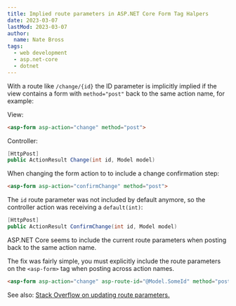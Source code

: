 ```yaml
---
title: Implied route parameters in ASP.NET Core Form Tag Halpers
date: 2023-03-07
lastMod: 2023-03-07
author: 
  name: Nate Bross
tags: 
  - web development
  - asp.net-core
  - dotnet
---
```


With a route like `/change/{id}` the ID parameter is implicitly implied if the view contains a form with `method="post"` back to the same action name, for example:

View:

```html
<asp-form asp-action="change" method="post">
```

Controller:

```cs
[HttpPost]
public ActionResult Change(int id, Model model)
```

When changing the form action to to include a change confirmation step:

```html
<asp-form asp-action="confirmChange" method="post">
```

The `id` route parameter was not included by default anymore, so the controller action was receiving a `default(int)`:

```cs
[HttpPost]
public ActionResult ConfirmChange(int id, Model model)
```

ASP.NET Core seems to include the current route parameters when posting back to the same action name.

The fix was fairly simple, you must explicitly include the route parameters on the `<asp-form>` tag when posting across action names.

```html
<asp-form asp-action="change" asp-route-id="@Model.SomeId" method="post">
```

See also: [Stack Overflow on updating route parameters.](https://stackoverflow.com/a/30041366/86860)
